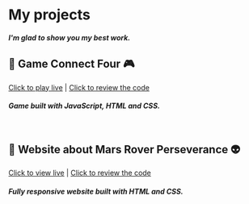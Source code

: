 # My projects
##### I'm glad to show you my best work. 
## :small_blue_diamond: Game Connect Four :video_game:
[Click to play live](https://marcie290.github.io/Connect-four-Game/)  |  [Click to review the code](https://github.com/marcie290/Connect-four-Game)
##### Game built with JavaScript, HTML and CSS. </br> </br></br>
## :small_blue_diamond: Website about Mars Rover Perseverance :alien:
[Click to view live](https://marcie290.github.io/Website-about-Rover-Perseverance/)  |  [Click to review the code](https://github.com/marcie290/Website-about-Rover-Perseverance)
##### Fully responsive website built with HTML and CSS.
